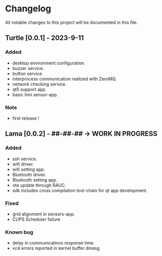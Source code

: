 # Changelog
All notable changes to this project will be documented in this file.

## Turtle [0.0.1] -  2023-9-11
### Added
- desktop environment configuration.
- buzzer service.
- button service.
- interprocess communication realized with ZeroMQ.
- network checking service.
- qt5 support app.
- basic hmi sensor-app.

### Note
- first release !

## Lama [0.0.2] -  ##-##-## -> WORK IN PROGRESS
### Added
- ssh service.
- wifi driver.
- wifi setting app.
- Bluetooth driver.
- Bluetooth setting app.
- ota update through RAUC.
- sdk includes cross compilation tool-chain for qt app development.

### Fixed
- grid alignment in sensors-app.
- CUPS Scheduler failure 

### Known bug
- delay in communications response time.
- vc4 errors reported in kernel buffer dmesg
